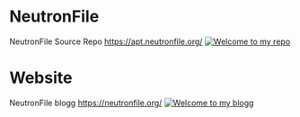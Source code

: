 # NeutronFile
NeutronFile Source Repo https://apt.neutronfile.org/
<a href="https://apt.neutronfile.org/" target="_blank">
	<img src="https://i.imgur.com/RR30AwK.png" alt="Welcome to my repo" style="height: auto !important;width: auto !important;" >
</a>
# Website 
NeutronFile blogg
https://neutronfile.org/
<a href="https://neutronfile.org/" target="_blank">
	<img src="https://i.imgur.com/8KJxkkW.jpg" alt="Welcome to my blogg" style="height: auto !important;width: auto !important;" >
</a>
